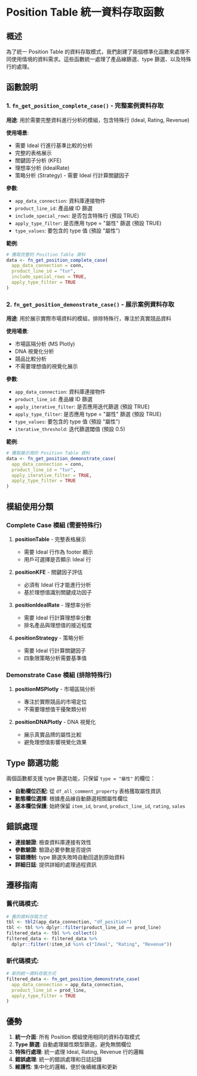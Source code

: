 # Position Table 統一資料存取函數

## 概述

為了統一 Position Table 的資料存取模式，我們創建了兩個標準化函數來處理不同使用情境的資料需求。這些函數統一處理了產品線篩選、type 篩選、以及特殊行的處理。

## 函數說明

### 1. `fn_get_position_complete_case()` - 完整案例資料存取

**用途**: 用於需要完整資料進行分析的模組，包含特殊行 (Ideal, Rating, Revenue)

**使用場景**:
- 需要 Ideal 行進行基準比較的分析
- 完整的表格展示
- 關鍵因子分析 (KFE)
- 理想率分析 (IdealRate)  
- 策略分析 (Strategy) - 需要 Ideal 行計算關鍵因子

**參數**:
- `app_data_connection`: 資料庫連接物件
- `product_line_id`: 產品線 ID 篩選
- `include_special_rows`: 是否包含特殊行 (預設 TRUE)
- `apply_type_filter`: 是否應用 type = "屬性" 篩選 (預設 TRUE)
- `type_values`: 要包含的 type 值 (預設 "屬性")

**範例**:
```r
# 獲取完整的 Position Table 資料
data <- fn_get_position_complete_case(
  app_data_connection = conn,
  product_line_id = "tur",
  include_special_rows = TRUE,
  apply_type_filter = TRUE
)
```

### 2. `fn_get_position_demonstrate_case()` - 展示案例資料存取

**用途**: 用於展示實際市場資料的模組，排除特殊行，專注於真實競品資料

**使用場景**:
- 市場區隔分析 (MS Plotly)
- DNA 視覺化分析
- 競品比較分析
- 不需要理想值的視覺化展示

**參數**:
- `app_data_connection`: 資料庫連接物件
- `product_line_id`: 產品線 ID 篩選
- `apply_iterative_filter`: 是否應用迭代篩選 (預設 TRUE)
- `apply_type_filter`: 是否應用 type = "屬性" 篩選 (預設 TRUE)
- `type_values`: 要包含的 type 值 (預設 "屬性")
- `iterative_threshold`: 迭代篩選閾值 (預設 0.5)

**範例**:
```r
# 獲取展示用的 Position Table 資料
data <- fn_get_position_demonstrate_case(
  app_data_connection = conn,
  product_line_id = "tur",
  apply_iterative_filter = TRUE,
  apply_type_filter = TRUE
)
```

## 模組使用分類

### Complete Case 模組 (需要特殊行)

1. **positionTable** - 完整表格展示
   - 需要 Ideal 行作為 footer 顯示
   - 用戶可選擇是否顯示 Ideal 行

2. **positionKFE** - 關鍵因子評估
   - 必須有 Ideal 行才能進行分析
   - 基於理想值識別關鍵成功因子

3. **positionIdealRate** - 理想率分析
   - 需要 Ideal 行計算理想率分數
   - 排名產品與理想值的接近程度

4. **positionStrategy** - 策略分析
   - 需要 Ideal 行計算關鍵因子
   - 四象限策略分析需要基準值

### Demonstrate Case 模組 (排除特殊行)

1. **positionMSPlotly** - 市場區隔分析
   - 專注於實際競品的市場定位
   - 不需要理想值干擾聚類分析

2. **positionDNAPlotly** - DNA 視覺化
   - 展示真實品牌的屬性比較
   - 避免理想值影響視覺化效果

## Type 篩選功能

兩個函數都支援 type 篩選功能，只保留 `type = "屬性"` 的欄位：

- **自動欄位匹配**: 從 `df_all_comment_property` 表格獲取屬性資訊
- **動態欄位選擇**: 根據產品線自動篩選相關屬性欄位
- **基本欄位保護**: 始終保留 `item_id`, `brand`, `product_line_id`, `rating`, `sales`

## 錯誤處理

- **連接驗證**: 檢查資料庫連接有效性
- **參數驗證**: 驗證必要參數是否提供
- **容錯機制**: type 篩選失敗時自動回退到原始資料
- **詳細日誌**: 提供詳細的處理過程資訊

## 遷移指南

### 舊代碼模式:
```r
# 舊的資料存取方式
tbl <- tbl2(app_data_connection, "df_position")
tbl <- tbl %>% dplyr::filter(product_line_id == prod_line)
filtered_data <- tbl %>% collect()
filtered_data <- filtered_data %>% 
  dplyr::filter(!item_id %in% c("Ideal", "Rating", "Revenue"))
```

### 新代碼模式:
```r
# 新的統一資料存取方式
filtered_data <- fn_get_position_demonstrate_case(
  app_data_connection = app_data_connection,
  product_line_id = prod_line,
  apply_type_filter = TRUE
)
```

## 優勢

1. **統一介面**: 所有 Position 模組使用相同的資料存取模式
2. **Type 篩選**: 自動處理屬性類型篩選，避免無關欄位
3. **特殊行處理**: 統一處理 Ideal, Rating, Revenue 行的邏輯
4. **錯誤處理**: 統一的錯誤處理和日誌記錄
5. **維護性**: 集中化的邏輯，便於後續維護和更新 